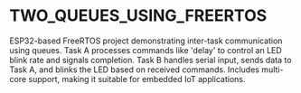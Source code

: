 # TWO_QUEUES_USING_FREERTOS
ESP32-based FreeRTOS project demonstrating inter-task communication using queues. Task A processes commands like 'delay' to control an LED blink rate and signals completion. Task B handles serial input, sends data to Task A, and blinks the LED based on received commands. Includes multi-core support, making it suitable for embedded IoT applications.
